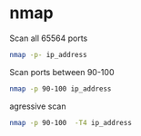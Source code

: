 # nmap

Scan all 65564 ports
```sh
nmap -p- ip_address
```

Scan ports between 90-100
```sh
nmap -p 90-100 ip_address
```

agressive scan
```sh
nmap -p 90-100  -T4 ip_address
```


